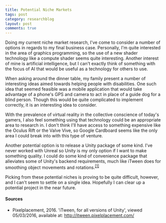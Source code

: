 ```yaml
---
title: Potential Niche Markets
tags: post
category: researchblog
layout: post
comments: true
---
```


<p>Doing my current niche market research, I've come to consider a number of options in regards to my final business case. Personally, I'm quite interested in the area of graphics programming, so the use of a new shader technology like a compute shader seems quite interesting. Another interest of mine is artificial intelligence, but I can't exactly think of something with the focus of AI that would be useful as a technology for others to use.</p>

<p>When asking around the dinner table, my family present a number of interesting ideas aimed towards helping people with disabilities. One such idea that seemed feasible was a mobile application that would take advantage of a phone's GPS and camera to act in place of a guide dog for a blind person. Though this would be quite complicated to implement correctly, it is an interesting idea to consider.</p>

<p>With the prevalence of virtual reality in the collective conscience of today's gamers, I also feel something using that technology could be an appropriate area to research in. I don't think I'll have access to something expensive like the Oculus Rift or the Valve Vive, so Google Cardboard seems like the only area I could break into with this type of venture.</p>

<p>Another potential option is to release a Unity package of some kind. I've never worked with Unreal so Unity is my only option if I want to make something quality. I could do some kind of convenience package that alleviates some of Unity's backend requirements, much like iTween does for smoothing object movements and rotations.<sup><a href="#s1">[1]</a></sup></p>

<p>Picking from these potential niches is proving to be quite difficult, however, and I can't seem to settle on a single idea. Hopefully I can clear up a potential project in the near future.</p>

<h4>Sources</h4>
<ul class="sources">
  <li id="s1">Pixelplacement, 2016. 'iTween, for all versions of Unity', viewed 05/03/2016, available at: <a href="http://itween.pixelplacement.com/">http://itween.pixelplacement.com/</a></li>
</ul>